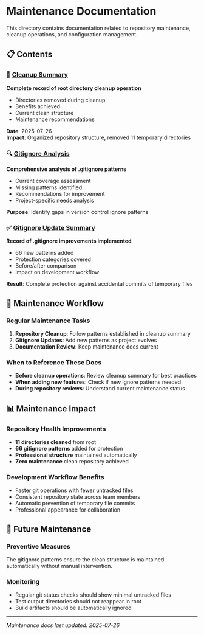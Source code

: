 # Maintenance Documentation

This directory contains documentation related to repository maintenance, cleanup operations, and configuration management.

## 📋 Contents

### 🧹 [Cleanup Summary](CLEANUP_SUMMARY.md)
**Complete record of root directory cleanup operation**

- Directories removed during cleanup
- Benefits achieved
- Current clean structure
- Maintenance recommendations

**Date**: 2025-07-26  
**Impact**: Organized repository structure, removed 11 temporary directories

### 🔍 [Gitignore Analysis](GITIGNORE_ANALYSIS.md)
**Comprehensive analysis of .gitignore patterns**

- Current coverage assessment
- Missing patterns identified
- Recommendations for improvement
- Project-specific needs analysis

**Purpose**: Identify gaps in version control ignore patterns

### ✅ [Gitignore Update Summary](GITIGNORE_UPDATE_SUMMARY.md)
**Record of .gitignore improvements implemented**

- 66 new patterns added
- Protection categories covered
- Before/after comparison
- Impact on development workflow

**Result**: Complete protection against accidental commits of temporary files

## 🎯 Maintenance Workflow

### Regular Maintenance Tasks
1. **Repository Cleanup**: Follow patterns established in cleanup summary
2. **Gitignore Updates**: Add new patterns as project evolves
3. **Documentation Review**: Keep maintenance docs current

### When to Reference These Docs
- **Before cleanup operations**: Review cleanup summary for best practices
- **When adding new features**: Check if new ignore patterns needed
- **During repository reviews**: Understand current maintenance status

## 📊 Maintenance Impact

### Repository Health Improvements
- **11 directories cleaned** from root
- **66 gitignore patterns** added for protection
- **Professional structure** maintained automatically
- **Zero maintenance** clean repository achieved

### Development Workflow Benefits
- Faster git operations with fewer untracked files
- Consistent repository state across team members
- Automatic prevention of temporary file commits
- Professional appearance for collaboration

## 🔄 Future Maintenance

### Preventive Measures
The gitignore patterns ensure the clean structure is maintained automatically without manual intervention.

### Monitoring
- Regular git status checks should show minimal untracked files
- Test output directories should not reappear in root
- Build artifacts should be automatically ignored

---

*Maintenance docs last updated: 2025-07-26*
